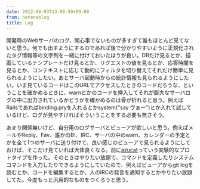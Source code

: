```yaml
---
date: 2012-08-03T13:08:50+09:00
from: hatenablog
title: Log
---
```


<p>開発時のWebサーバのログ、関心事でないものが多すぎて誰もほとんど見てないと思う。何でも出すようにするのであれば後で分かりやすいように正規化されたタグ情報等の文字列を一緒に付けておいたほうが良い。DBだけ見るとか、描画しているテンプレートだけ見るとか、リクエストの値を見るとか、応答時間を見るとか、コンテキストに応じて動的にフィルタを切り替えてそれだけ簡単に見られるようにしたい。あとサーバ起動時からの統計情報も見られるようにしたい。いま見ているコードはこのURLでアクセスしたときのコードだろうな、ということを確かめるときに、warnとかのコードを挿入してそれが膨大なサーバログの中に出力されているかどうかを確かめるのは骨が折れると思う。例えばRailsであればbinding.pryを入れるとかsystem("say ヴぁー")とか入れて試しているけど、ログが見やすければそういうことをする必要も無さそう。</p><p>あまり関係無いけど、自分用のログサーバとビューアが欲しいと思う。例えばメールやReply、Fav、誰かのB!、IRC、サーバの中のwarn、カレンダーの予定とかを全て1つのサーバに送り付けて、良い感じのビューアで見られるようにしておけば、そこだけ見ていれば大体良くなる。前に<a href="https://github.com/r7kamura/azucat">azucat</a>っていう実験的なプロトタイプを作った。そのときはやりたい放題で、コマンドを定義したりシステムコマンドを入力したりできるようにしていたので、例えばビューアからgit logを読むとか、コードを編集するとか、人のIRCの発言を通知するとかやりたい放題してた。今度もっと汎用的なものをつくろうと思う。</p>

